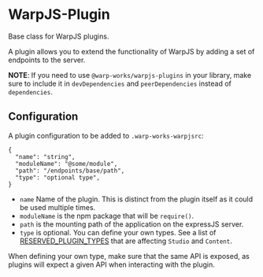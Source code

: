 # WarpJS-Plugin

Base class for WarpJS plugins.

A plugin allows you to extend the functionality of WarpJS by adding a set of
endpoints to the server.

**NOTE**: If you need to use `@warp-works/warpjs-plugins` in your library, make
sure to include it in `devDependencies` and `peerDependencies` instead of
`dependencies`.

## Configuration

A plugin configuration to be added to `.warp-works-warpjsrc`:

    {
      "name": "string",
      "moduleName": "@some/module",
      "path": "/endpoints/base/path",
      "type": "optional type",
    }

- `name` Name of the plugin. This is distinct from the plugin itself as it could
  be used multiple times.
- `moduleName` is the npm package that will be `require()`.
- `path` is the mounting path of the application on the expressJS server.
- `type` is optional. You can define your own types. See a list of
  [RESERVED_PLUGIN_TYPES](./lib/reserved-plugin-types.js) that are affecting
  `Studio` and `Content`.

When defining your own type, make sure that the same API is exposed, as plugins
will expect a given API when interacting with the plugin.
